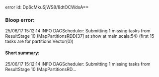 error id: Dp6cMkuSjWS8/8dtOCWdsA==
### Bloop error:

25/06/17 15:12:14 INFO DAGScheduler: Submitting 1 missing tasks from ResultStage 10 (MapPartitionsRDD[37] at show at main.scala:54) (first 15 tasks are for partitions Vector(0))
#### Short summary: 

25/06/17 15:12:14 INFO DAGScheduler: Submitting 1 missing tasks from ResultStage 10 (MapPartitionsRD...